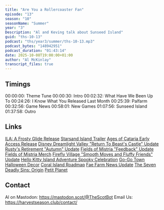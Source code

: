 ```yaml
---
title: "Are You a Rollercoaster Fan"
episode: "13"
season: "10"
seasonName: "Summer"
year: "3"
Description: "Al and Keving talk about Sunseed Island"
guid: "ths-10-13"
podcast: "ths/year3/summer/ths-10-13.mp3"
podcast_bytes: "148942951"
podcast_duration: "01:43:14"
date: 2025-10-08T19:00:00+01:00
author: "Al McKinlay"
transcript_files: true
---
```


## Timings

00:00:00: Theme Tune
00:00:30: Intro
00:02:32: What Have We Been Up To
00:24:26: I Know What You Released Last Month
00:25:39: Palfarm
00:32:56: Game News
00:58:01: New Games
01:07:56: Sunseed Island
01:37:58: Outro

## Links

[ILA: A Frosty Glide Release](https://store.steampowered.com/news/app/1560160/view/544495527868236313)
[Starsand Island Trailer](https://www.youtube.com/watch?v=khWDTOPMvW8)
[Ages of Cataria Early Access Release](https://store.steampowered.com/news/app/1634390/view/518594122001416740)
[Disney Dreamlight Valley "Return To Beast's Castle" Update](https://store.steampowered.com/news/app/1401590/view/506214931042928117)
[Rusty's Retirement "Autumn" Update](https://store.steampowered.com/news/app/2666510/view/527607029268742762)
[Fields of Mistria "Feedback" Update](https://store.steampowered.com/news/app/2142790/view/547872593745546172)
[Fields of Mistria Merch](https://store.steampowered.com/news/app/2142790/view/547873227591910778)
[Firefly Village "Smooth Moves and Fluffy Friends" Update](https://store.steampowered.com/news/app/3393740/view/515222130291376983)
[Hello Kitty Island Adventure Spooky Celebration](https://store.steampowered.com/news/app/2495100/view/514096230384535114)
[Go-Go Town Halloween Decor](https://store.steampowered.com/news/app/2195120/view/515222130291376515)
[Coral Island Roadmap](https://store.steampowered.com/news/app/1158160/view/519725729918746942)
[Fae Farm News Update](https://store.steampowered.com/news/app/2230110/view/539991928250303149)
[The Seven Deadly Sins: Origin](https://store.steampowered.com/app/3679080/The_Seven_Deadly_Sins_Origin/)
[Petit Planet](https://www.youtube.com/watch?app=desktop&v=3eZk1V_0Kdc)

## Contact

Al on Mastodon: https://mastodon.scot/@TheScotBot
Email Us: https://harvestseason.club/contact/
